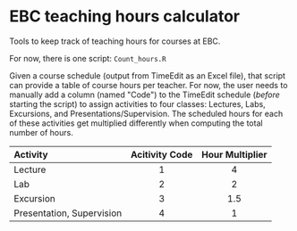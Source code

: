 # EBC teaching hours calculator

Tools to keep track of teaching hours for courses at EBC.

For now, there is one script: `Count_hours.R`

Given a course schedule (output from TimeEdit as an Excel file), that script can provide a table of course hours per teacher.  For now, the user needs to manually add a column (named "Code") to the TimeEdit schedule (*before* starting the script) to assign activities to four classes: Lectures, Labs, Excursions, and Presentations/Supervision.  The scheduled hours for each of these activities get multiplied differently when computing the total number of hours.


| Activity | Acitivity Code | Hour Multiplier | 
|:----------|:-------------:|:------------:|
| Lecture |  1 | 4 |
| Lab | 2 | 2 |
| Excursion | 3 | 1.5 |
| Presentation, Supervision | 4 | 1 |
